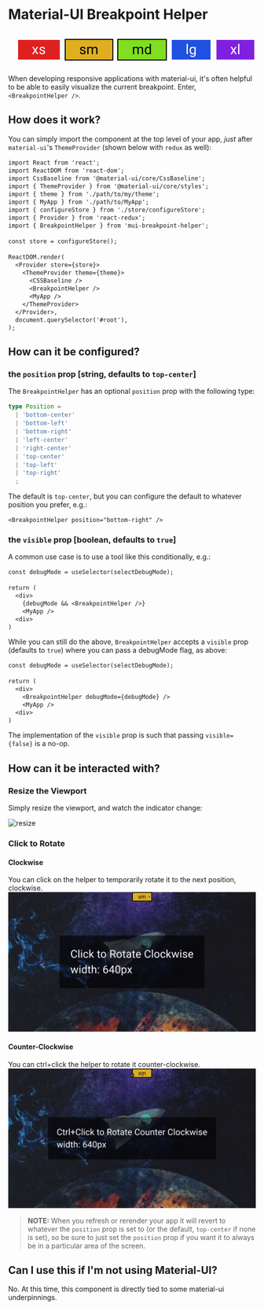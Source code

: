# Material-UI Breakpoint Helper

<div style="
  display: flex;
  background: url('media/ziltoid.jpg');
  padding: 1em;
  justify-content: space-between;
">
  <img style="margin: 0 4px" src="media/xs.png">
  <img style="margin: 0 4px" src="media/sm.png">
  <img style="margin: 0 4px" src="media/md.png">
  <img style="margin: 0 4px" src="media/lg.png">
  <img style="margin: 0 4px" src="media/xl.png">
</div>


When developing responsive applications with material-ui, it's often helpful to be able to easily visualize the current breakpoint.  Enter, `<BreakpointHelper />`.

## How does it work?

You can simply import the component at the top level of your app, _just_ after `material-ui`'s `ThemeProvider` (shown below with `redux` as well):

```tsx
import React from 'react';
import ReactDOM from 'react-dom';
import CssBaseline from '@material-ui/core/CssBaseline';
import { ThemeProvider } from '@material-ui/core/styles';
import { theme } from './path/to/my/theme';
import { MyApp } from './path/to/MyApp';
import { configureStore } from './store/configureStore';
import { Provider } from 'react-redux';
import { BreakpointHelper } from 'mui-breakpoint-helper';

const store = configureStore();

ReactDOM.render(
  <Provider store={store}>
    <ThemeProvider theme={theme}>
      <CSSBaseline />
      <BreakpointHelper />
      <MyApp />
    </ThemeProvider>
  </Provider>,
  document.querySelector('#root'),
);
```

## How can it be configured?

### the `position` prop [string, defaults to `top-center`]

The `BreakpointHelper` has an optional `position` prop with the following type:

```ts
type Position =
  | 'bottom-center'
  | 'bottom-left'
  | 'bottom-right'
  | 'left-center'
  | 'right-center'
  | 'top-center'
  | 'top-left'
  | 'top-right'
  ;
```

The default is `top-center`, but you can configure the default to whatever position you prefer, e.g.:
```tsx
<BreakpointHelper position="bottom-right" />
```

### the `visible` prop [boolean, defaults to `true`]

A common use case is to use a tool like this conditionally, e.g.:

```tsx
const debugMode = useSelector(selectDebugMode);

return (
  <div>
    {debugMode && <BreakpointHelper />}
    <MyApp />
  <div>
)
```

While you can still do the above, `BreakpointHelper` accepts a `visible` prop (defaults to `true`) where you can pass a debugMode flag, as above:

```tsx
const debugMode = useSelector(selectDebugMode);

return (
  <div>
    <BreakpointHelper debugMode={debugMode} />
    <MyApp />
  <div>
)
```

The implementation of the `visible` prop is such that passing `visible={false}` is a no-op.

## How can it be interacted with?

### Resize the Viewport

Simply resize the viewport, and watch the indicator change:

![resize](media/resize.gif)

### Click to Rotate

#### Clockwise
You can click on the helper to temporarily rotate it to the next position, clockwise.
![clockwise](media/clockwise.gif)

#### Counter-Clockwise
You can ctrl+click the helper to rotate it counter-clockwise.
![counterclockwise](media/counterclockwise.gif)

> **NOTE:** When you refresh or rerender your app it will revert to whatever the `position` prop is set to (or the default, `top-center` if none is set), so be sure to just set the `position` prop if you want it to always be in a particular area of the screen.

## Can I use this if I'm not using Material-UI?

No.  At this time, this component is directly tied to some material-ui underpinnings.

